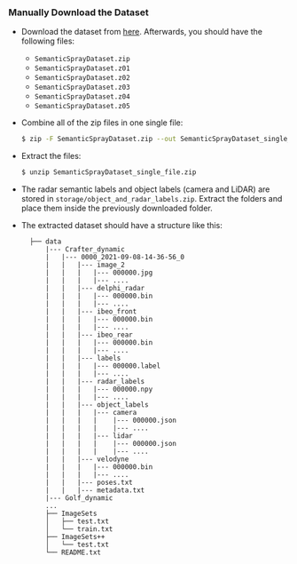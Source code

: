 ### Manually Download the Dataset
- Download the dataset from [here](https://oparu.uni-ulm.de/xmlui/handle/123456789/48891). Afterwards, you should have the following files: 
  - `SemanticSprayDataset.zip`
  - `SemanticSprayDataset.z01`
  - `SemanticSprayDataset.z02`
  - `SemanticSprayDataset.z03`
  - `SemanticSprayDataset.z04`
  - `SemanticSprayDataset.z05`
- Combine all of the zip files in one single file:
    ```bash 
    $ zip -F SemanticSprayDataset.zip --out SemanticSprayDataset_single_file.zip
    ```

- Extract the files:

    ```bash 
    $ unzip SemanticSprayDataset_single_file.zip
    ```
- The radar semantic labels and object labels (camera and LiDAR) are stored in `storage/object_and_radar_labels.zip`. Extract the folders and place them inside the previously downloaded folder. 
- The extracted dataset should have a structure like this: 
  ```text
    ├── data
        |--- Crafter_dynamic
        |   |--- 0000_2021-09-08-14-36-56_0
        |   |   |--- image_2
        |   |   |   |--- 000000.jpg
        |   |   |   |--- ....
        |   |   |--- delphi_radar
        |   |   |   |--- 000000.bin
        |   |   |   |--- ....
        |   |   |--- ibeo_front
        |   |   |   |--- 000000.bin
        |   |   |   |--- ....
        |   |   |--- ibeo_rear
        |   |   |   |--- 000000.bin
        |   |   |   |--- ....
        |   |   |--- labels
        |   |   |   |--- 000000.label
        |   |   |   |--- ....
        |   |   |--- radar_labels
        |   |   |   |--- 000000.npy
        |   |   |   |--- ....
        |   |   |--- object_labels
        |   |   |   |--- camera
        |   |   |   |    |--- 000000.json
        |   |   |   |    |--- ....
        |   |   |   |--- lidar
        |   |   |   |    |--- 000000.json
        |   |   |   |    |--- ....
        |   |   |--- velodyne
        |   |   |   |--- 000000.bin
        |   |   |   |--- ....
        |   |   |--- poses.txt
        |   |   |--- metadata.txt
        |--- Golf_dynamic
        ...
        ├── ImageSets
        │   ├── test.txt
        │   └── train.txt
        ├── ImageSets++
        │   └── test.txt
        └── README.txt
  ```